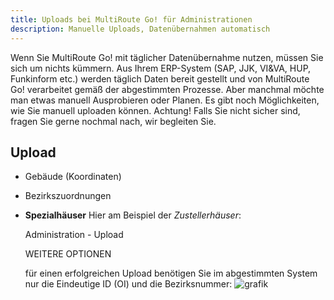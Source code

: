 ```yaml
---
title: Uploads bei MultiRoute Go! für Administrationen
description: Manuelle Uploads, Datenübernahmen automatisch
---
```


Wenn Sie MultiRoute Go! mit täglicher Datenübernahme nutzen, müssen Sie sich um nichts kümmern. Aus Ihrem ERP-System (SAP, JJK, VI&VA, HUP, Funkinform etc.) werden täglich Daten bereit gestellt und von MultiRoute Go! verarbeitet gemäß der abgestimmten Prozesse.
Aber manchmal möchte man etwas manuell Ausprobieren oder Planen. Es gibt noch Möglichkeiten, wie Sie manuell uploaden können.
Achtung! Falls Sie nicht sicher sind, fragen Sie gerne nochmal nach, wir begleiten Sie.

## Upload ##
* Gebäude (Koordinaten)
* Bezirkszuordnungen
* **Spezialhäuser**
  Hier am Beispiel der *Zustellerhäuser*:
  
  Administration - Upload
  
  WEITERE OPTIONEN
  
  für einen erfolgreichen Upload benötigen Sie im abgestimmten System nur die Eindeutige ID (OI) und die Bezirksnummer:
  ![grafik](https://github.com/gbconsite/MultiRoute-Go/assets/99329016/643526b5-c9bb-4bca-a9f1-11929637a808)

